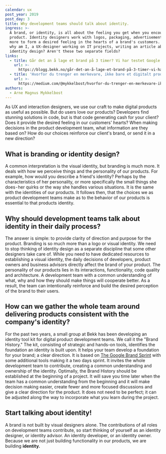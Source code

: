 ```yaml
---
calendar: ux
post_year: 2019
post_day: 3
title: Why development teams should talk about identity.
ingress: >-
  A brand, or identity, is all about the feeling you get when you encounter a
  product. Identity designers work with logos, packaging, advertisements and
  more to form a desired feeling in the hearts of a brand's customers. So then
  why am I, a UX-designer working on IT projects, writing an article about
  identity design? Aren't these two separate fields?
links:
  - title: Går det an å lage et brand på 3 timer? Vi har testet Google Brand Sprint
    url: >-
      https://blogg.bekk.no/går-det-an-å-lage-et-brand-på-3-timer-vi-har-testet-google-brand-sprint-ny-337980e4f0c3
  - title: 'Hvorfor du trenger en merkevare, ikke bare et digitalt produkt?'
    url: >-
      https://medium.com/@mykkelbost/hvorfor-du-trenger-en-merkevare-ikke-bare-et-digitalt-produkt-e1dcd7e47359
authors:
  - Arne Magnus Mykkelbost
---
```

As UX and interaction designers, we use our craft to make digital products as useful as possible. But do users love our products? Developers find stunning solutions in code, but is that code generating cash for your client? Does it provide the desired feeling in our customers' hearts? When making decisions in the product development team, what information are they based on? How do our choices reinforce our client's brand, or send it in a new direction?

## What is branding or identity design? 

A common interpretation is the visual identity, but branding is much more. It deals with how we perceive things and the personality of our products. For example, how would you describe a friend's identity? Perhaps by the characteristics of her personality, or more specifically the small things she does - her quirks or the way she handles various situations. It is the same with the identities of our products. It follows then, that the choices we as product development teams make as to the behavior of our products is essential to that products identity.

## Why should development teams talk about identity in their daily process? 

The answer is simple: to provide clarity of direction and purpose for the product. Branding is so much more than a logo or visual identity. We need to stop thinking of identity design as a separate discipline that some other designers take care of. While you need to have dedicated resources to establishing a visual identity, the daily decisions of developers, product owners and business advisors directly affect the brand of your product. The personality of our products lies in its interactions, functionality, code quality and architecture. A development team with a common understanding of what, why and how they should make things will cooperate better. As a result, the team can intentionally reinforce and build the desired perception of the brand to their users.

## How can we gather the whole team around delivering products consistent with the company's identity? 

For the past two years, a small group at Bekk has been developing an identity tool kit for digital product development teams. We call it the "Brand History." The kit, consisting of strategic and hands-on tools, identifies the foundation an identity is built upon. It helps your team develop a foundation for your brand; a clear direction. It is based on [The Google Brand Sprint](https://library.gv.com/the-three-hour-brand-sprint-3ccabf4b768a) with some additional tools making it a two days sprint. It invites the whole development team to contribute, creating a common understanding and ownership of the identity. Optimally, the Brand History should be established at the beginning of a project. It will save you time later when the team has a common understanding from the beginning and it will make decision making easier, create fewer and more focused discussions and give a clear direction for the product. It does not need to be perfect; it can be adjusted along the way to incorporate what you learn during the project.

## Start talking about identity!

A brand is not built by visual designers alone. The contributions of all roles on development teams contribute, so start thinking of yourself as an identity designer, or identity advisor. An identity developer, or an identity owner. Because we are not just building functionality in our products, we are building **identity.**

